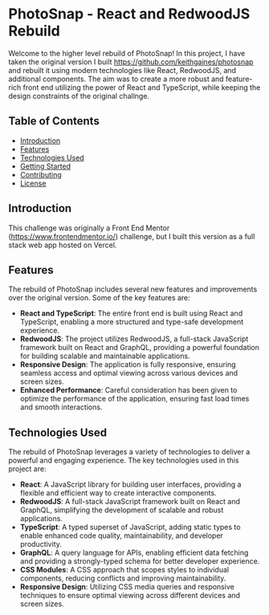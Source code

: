 # PhotoSnap - React and RedwoodJS Rebuild
Welcome to the higher level rebuild of PhotoSnap! In this project, I have taken the original version I built https://github.com/keithgaines/photosnap and rebuilt it using modern technologies like React, RedwoodJS, and additional components. The aim was to create a more robust and feature-rich front end utilizing the power of React and TypeScript, while keeping the design constraints of the original challnge.

## Table of Contents

- [Introduction](#introduction)
- [Features](#features)
- [Technologies Used](#technologies-used)
- [Getting Started](#getting-started)
- [Contributing](#contributing)
- [License](#license)

## Introduction

This challenge was originally a Front End Mentor (https://www.frontendmentor.io/) challenge, but I built this version as a full stack web app hosted on Vercel. 

## Features

The rebuild of PhotoSnap includes several new features and improvements over the original version. Some of the key features are:

- **React and TypeScript**: The entire front end is built using React and TypeScript, enabling a more structured and type-safe development experience.
- **RedwoodJS**: The project utilizes RedwoodJS, a full-stack JavaScript framework built on React and GraphQL, providing a powerful foundation for building scalable and maintainable applications.
- **Responsive Design**: The application is fully responsive, ensuring seamless access and optimal viewing across various devices and screen sizes.
- **Enhanced Performance**: Careful consideration has been given to optimize the performance of the application, ensuring fast load times and smooth interactions.

## Technologies Used

The rebuild of PhotoSnap leverages a variety of technologies to deliver a powerful and engaging experience. The key technologies used in this project are:

- **React**: A JavaScript library for building user interfaces, providing a flexible and efficient way to create interactive components.
- **RedwoodJS**: A full-stack JavaScript framework built on React and GraphQL, simplifying the development of scalable and robust applications.
- **TypeScript**: A typed superset of JavaScript, adding static types to enable enhanced code quality, maintainability, and developer productivity.
- **GraphQL**: A query language for APIs, enabling efficient data fetching and providing a strongly-typed schema for better developer experience.
- **CSS Modules**: A CSS approach that scopes styles to individual components, reducing conflicts and improving maintainability.
- **Responsive Design**: Utilizing CSS media queries and responsive techniques to ensure optimal viewing across different devices and screen sizes.
